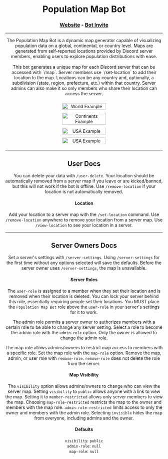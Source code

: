<div align="center">
    
  # Population Map Bot

  ### [Website](https://population-map-bot.fly.dev/) - [Bot Invite](https://discord.com/api/oauth2/authorize?client_id=1115149738614984764&permissions=268451840&scope=bot)
  <hr class="rounded">
  The Population Map Bot is a dynamic map generator capable of visualizing population data on a global, continental, or country level. Maps are generated from self-reported locations provided by Discord server members, enabling users to explore population distributions with ease.
  <br/>
  <br/>
  This bot generates a unique map for each Discord server that can be accessed with `/map`. Server members use `/set-location` to add their location to the map. Locations can be any country and, optionally, a subdivision (state, region, prefecture, etc.) within that country. Server admins can also make it so only members who share their location can access the server.
  <br/>
  <br/>
  <div style="display: flex;justify-content: center;overflow-wrap: break-word;text-align: center;flex-wrap: wrap;">
    <img src="https://raw.githubusercontent.com/WeismanGitHub/Population-Map-Discord-Bot/main/images/WORLD2-example.jpg" alt="World Example" style="width: 40%;min-width: 350px;height: auto;margin: 5px;"/>
    <img src="https://raw.githubusercontent.com/WeismanGitHub/Population-Map-Discord-Bot/main/images/CONTINENTS-example.jpg" alt="Continents Example" style="width: 40%;min-width: 350px;height: auto;margin: 5px;" />
    <img src="https://raw.githubusercontent.com/WeismanGitHub/Population-Map-Discord-Bot/main/images/US-example.jpg" alt="USA Example" style="width: 40%;min-width: 350px;height: auto;margin: 5px;" />
    <img src="https://raw.githubusercontent.com/WeismanGitHub/Population-Map-Discord-Bot/main/images/IT-example.jpg" alt="USA Example" style="width: 40%;min-width: 350px;height: auto;margin: 5px;" />
  </div>

  <hr class="rounded">
  
  ## User Docs
  You can delete your data with `/user-delete`. Your location should be automatically removed from a server map if you leave or are kicked/banned, but this will not work if the bot is offline. Use `/remove-location` if your location is not automatically removed.

  #### Location
  Add your location to a server map with the `/set-location` command. Use `/remove-location` anywhere to remove your location from a server map. Use `/view-location` to see your location in a server.

  <hr class="rounded">
  
  ## Server Owners Docs
  Set a server's settings with `/server-settings`. Using `/server-settings` for the first time without any options selected will save the defaults. Before the server owner uses `/server-settings`, the map is unavailable.

  #### Server Roles
  The `user-role` is assigned to a member when they set their location and is removed when their location is deleted. You can lock your server behind this role, essentially requiring people set their locations. You MUST place the `Population Map Bot` role above the `user-role` in your server's settings for it to work.

  The admin role permits a server owner to authorizes members with a certain role to be able to change any server setting. Select a role to become the admin role with the `admin-role` option. Only the owner is allowed to change the admin role.
  
  The map role allows admins/owners to restrict map access to members with a specific role. Set the map role with the `map-role` option. Remove the map, admin, or user role with `remove-role`. `remove-role` does not delete the role from the server.

  #### Map Visibility
  The `visibility` option allows admins/owners to change who can view the server map. Setting `visibility` to `public` allows anyone with a link to view the map. Setting it to `member-restricted` allows only server members to view the map. Choosing `map-role-restricted` restricts the map to the owner and members with the map role. `admin-role-restricted` limits access to only the owner and members with the admin role. Selecting `invisible` hides the map from everyone, including admins and the owner.

  #### Defaults
  `visibility`: `public`
  <br/>
  `admin-role`: `null`
  <br/>
  `map-role`: `null`
</div>
